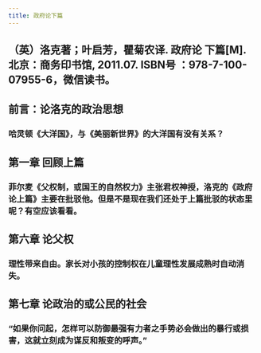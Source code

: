 ```yaml
---
title: 政府论下篇
---
```


## （英）洛克著；叶启芳，瞿菊农译. 政府论 下篇[M]. 北京：商务印书馆, 2011.07. ISBN号 ：978-7-100-07955-6，微信读书。
## 前言：论洛克的政治思想
### 哈灵顿《大洋国》，与《美丽新世界》的大洋国有没有关系？
## 第一章 回顾上篇
### 菲尔麦《父权制，或国王的自然权力》主张君权神授，洛克的《政府论上篇》主要在批驳他。但是不是现在我们还处于上篇批驳的状态里呢？有空应该看看。
## 第六章 论父权
### 理性带来自由。家长对小孩的控制权在儿童理性发展成熟时自动消失。
## 第七章 论政治的或公民的社会
### “如果你问起，怎样可以防御最强有力者之手势必会做出的暴行或损害，这就立刻成为谋反和叛变的呼声。”
###
